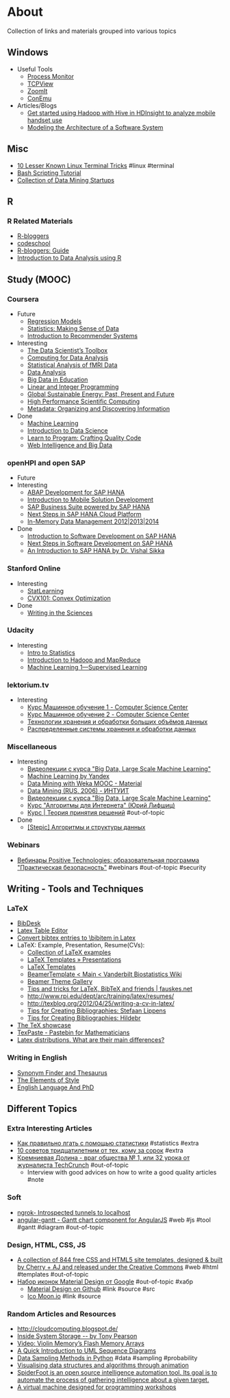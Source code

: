 # About

Collection of links and materials grouped into various topics

## Windows

* Useful Tools
    - [Process Monitor](https://docs.microsoft.com/en-us/sysinternals/downloads/procmon)
    - [TCPView](https://docs.microsoft.com/en-us/sysinternals/downloads/tcpview)
    - [ZoomIt](https://docs.microsoft.com/en-us/sysinternals/downloads/zoomit)
    - [ConEmu](https://conemu.github.io/)
* Articles/Blogs
    - [Get started using Hadoop with Hive in HDInsight to analyze mobile handset use](http://azure.microsoft.com/en-us/documentation/articles/hdinsight-get-started/)
    - [Modeling the Architecture of a Software System](http://msdn.microsoft.com/en-us/library/vstudio/dd490886.aspx)

## Misc

* [10 Lesser Known Linux Terminal Tricks](https://linoxide.com/linux-how-to/lesser-known-linux-terminal-tricks/) #linux #terminal
* [Bash Scripting Tutorial](http://linuxconfig.org/bash-scripting-tutorial)
* [Collection of Data Mining Startups](https://angel.co/data-mining)

## R

### R Related Materials

* [R-bloggers](http://R-bloggers.com/)
* [codeschool](http://tryr.codeschool.com/)
* [R-bloggers: Guide](http://www.r-bloggers.com/the-guerilla-guide-to-r/)
* [Introduction to Data Analysis using R](http://bigdatauniversity.com/bdu-wp/bdu-course/introduction-to-data-analysis-using-r/)

## Study (MOOC)

### Coursera

* Future
    - [Regression Models](https://www.coursera.org/course/regmods)
    - [Statistics: Making Sense of Data](https://class.coursera.org/introstats-001/lecture)
    - [Introduction to Recommender Systems](https://class.coursera.org/recsys-001/class)
* Interesting
    - [The Data Scientist’s Toolbox](https://class.coursera.org/datascitoolbox-002)
    - [Computing for Data Analysis](https://class.coursera.org/compdata-003/class)
    - [Statistical Analysis of fMRI Data](https://class.coursera.org/fmri-001)
    - [Data Analysis](https://class.coursera.org/dataanalysis-002/class/index)
    - [Big Data in Education](https://class.coursera.org/bigdata-edu-001/class/index)
    - [Linear and Integer Programming](https://class.coursera.org/linearprogramming-001/class/index)
    - [Global Sustainable Energy: Past, Present and Future](https://class.coursera.org/globalenergy-001/class/index)
    - [High Performance Scientific Computing](https://class.coursera.org/scicomp-001/class/index)
    - [Metadata: Organizing and Discovering Information](https://class.coursera.org/metadata-001/class)
* Done
    - [Machine Learning](https://class.coursera.org/ml-004/class/index)
    - [Introduction to Data Science](https://class.coursera.org/datasci-001/class/index)
    - [Learn to Program: Crafting Quality Code](https://class.coursera.org/programming2-001/class/index)
    - [Web Intelligence and Big Data](https://class.coursera.org/bigdata-002/class/index)

### openHPI and open SAP

* Future
* Interesting
    - [ABAP Development for SAP HANA](https://open.sap.com/courses/a4h1)
    - [Introduction to Mobile Solution Development](https://open.sap.com/courses/3/progress)
    - [SAP Business Suite powered by SAP HANA](https://open.sap.com/courses/12/wiki/week-1-welcome?module_item_id=658)
    - [Next Steps in SAP HANA Cloud Platform](https://open.sap.com/course/hanacloud2#)
    - [In-Memory Data Management 2012|2013|2014](https://openhpi.de/courses/8/wiki/welcome)
* Done
    - [Introduction to Software Development on SAP HANA](https://open.sap.com/course/hana1)
    - [Next Steps in Software Development on SAP HANA](https://open.sap.com/courses/hana2)
    - [An Introduction to SAP HANA by Dr. Vishal Sikka](https://open.sap.com/course/hanaintro1)

### Stanford Online

* Interesting
    - [StatLearning](https://class.stanford.edu/courses/HumanitiesScience/StatLearning/Winter2014/info)
    - [CVX101: Convex Optimization](https://class.stanford.edu/courses/Engineering/CVX101/Winter2014/about)
* Done
    - [Writing in the Sciences](https://class.stanford.edu/courses/Medicine/SciWrite/Fall2013/info)

### Udacity

* Interesting
    - [Intro to Statistics](https://www.udacity.com/course/viewer#!/c-st101/l-48686797)
    - [Introduction to Hadoop and MapReduce](https://www.udacity.com/course/ud617)
    - [Machine Learning 1—Supervised Learning](https://www.udacity.com/course/viewer#!/c-ud675/l-684818868/m-640579193)

### lektorium.tv

* Interesting
    - [Курс Машинное обучение 1 - Computer Science Center](http://compscicenter.ru/program/course/machinelearning2012)
    - [Курс Машинное обучение 2 - Computer Science Center](http://compscicenter.ru/program/course/MachineLearningFall2012)
    - [Технологии хранения и обработки больших объёмов данных](http://www.lektorium.tv/course/?id=22932)
    - [Распределенные системы хранения и обработки данных](http://www.lektorium.tv/course/?id=22928)

### Miscellaneous

* Interesting
    - [Видеолекции с курса "Big Data, Large Scale Machine Learning"](http://igorsubbotin.blogspot.ru/2014/09/video-nyu-course-on-large-scale-machine.html)
    - [Machine Learning  by Yandex](http://shad.yandex.ru/lectures/machine_learning.xml)
    - [Data Mining with Weka MOOC - Material](http://www.cs.waikato.ac.nz/ml/weka/mooc/dataminingwithweka/)
    - [Data Mining (RUS, 2006) - ИНТУИТ](http://www.intuit.ru/studies/courses/6/6/info)
    - [Видеолекции с курса "Big Data, Large Scale Machine Learning"](http://igorsubbotin.blogspot.ru/2014/09/video-nyu-course-on-large-scale-machine.html)
    - [Курс "Алгоритмы для Интернета" (Юрий Лифшиц)](http://yury.name/internet/)
    - [Курс | Теория принятия решений](http://postnauka.ru/courses/28275) #out-of-topic
* Done
    - [[Stepic] Алгоритмы и структуры данных](https://stepic.org/course/%D0%90%D0%BB%D0%B3%D0%BE%D1%80%D0%B8%D1%82%D0%BC%D1%8B-%D0%B8-%D1%81%D1%82%D1%80%D1%83%D0%BA%D1%82%D1%83%D1%80%D1%8B-%D0%B4%D0%B0%D0%BD%D0%BD%D1%8B%D1%85-63/syllabus)

### Webinars

* [Вебинары Positive Technologies: образовательная программа "Практическая безопасность"](http://www.ptsecurity.ru/lab/webinars/#) #webinars #out-of-topic #security

## Writing - Tools and Techniques

### LaTeX

* [BibDesk](http://bibdesk.sourceforge.net/)
* [Latex Table Editor](http://truben.no/latex/table/)
* [Convert bibtex entries to \bibitem in Latex](http://fundamentalthinking.blogspot.de/2009/12/convert-bibtex-entries-to-bibitem-in.html)
* LaTeX: Example, Presentation, Resume(CVs):
    - [Collection of LaTeX examples](http://www.tug.org/texshowcase/)
    - [LaTeX Templates » Presentations](http://www.latextemplates.com/cat/presentations)
    - [LaTeX Templates](http://www.latextemplates.com/)
    - [BeamerTemplate < Main < Vanderbilt Biostatistics Wiki](http://biostat.mc.vanderbilt.edu/wiki/Main/BeamerTemplate)
    - [Beamer Theme Gallery](http://deic.uab.es/~iblanes/beamer_gallery/index.html)
    - [Tips and tricks for LaTeX, BibTeX and friends | fauskes.net](http://www.fauskes.net/nb/latextips/)
    - http://www.rpi.edu/dept/arc/training/latex/resumes/
    - http://texblog.org/2012/04/25/writing-a-cv-in-latex/
    - [Tips for Creating Bibliographies: Stefaan Lippens](http://stefaanlippens.net/bibentry)
    - [Tips for Creating Bibliographies: Hildebr](http://www.math.uiuc.edu/~hildebr/tex/bibliographies.html)
* [The TeX showcase](http://www.tug.org/texshowcase/)
* [TexPaste - Pastebin for Mathematicians](http://www.texpaste.com/)
* [Latex distributions. What are their main differences?](http://tex.stackexchange.com/questions/239199/latex-distributions-what-are-their-main-differences)

### Writing in English

* [Synonym Finder and Thesaurus](http://www.synonym.com/synonyms/)
* [The Elements of Style](http://en.wikipedia.org/wiki/The_Elements_of_Style)
* [English Language And PhD](http://vdmitriyev.github.io/blog/english-language-and-phd.html)

## Different Topics

### Extra Interesting Articles

* [Как правильно лгать с помощью статистики](http://habrahabr.ru/post/217545/) #statistics #extra
* [10 советов тридцатилетним от тех, кому за сорок](http://lifehacker.ru/2014/03/30/10-lessons-for-30/) #extra
* [Кремниевая Долина - враг общества № 1, или 32 урока от журналиста TechCrunch](http://yvision.kz/post/426586) #out-of-topic
    - Interview with good advices on how to write a good quality articles #note

### Soft

* [ngrok- Introspected tunnels to localhost](https://ngrok.com/)
* [angular-gantt - Gantt chart component for AngularJS](https://www.angular-gantt.com/demo/) #web #js #tool #gantt #diagram #out-of-topic

### Design, HTML, CSS, JS

* [A collection of 844 free CSS and HTML5 site templates, designed & built by Cherry + AJ and released under the Creative Commons](http://templated.co/) #web #html #templates #out-of-topic
* [Набор иконок Material Design от Google](http://habrahabr.ru/post/241117/) #out-of-topic #хабр
    - [Material Design on Github](https://github.com/google/material-design-icons) #link #source #src
    - [Ico Moon.io](https://icomoon.io/app/#/select) #link #source

### Random Articles and Resources

* http://cloudcomputing.blogspot.de/
* [Inside System Storage -- by Tony Pearson](https://www.ibm.com/developerworks/mydeveloperworks/blogs/InsideSystemStorage/?lang=en)
* [Video: Violin Memory’s Flash Memory Arrays](http://www.datacenterknowledge.com/archives/2012/12/12/video-violin-memorys-flash-memory-arrays/)
* [A Quick Introduction to UML Sequence Diagrams](http://www.tracemodeler.com/articles/a_quick_introduction_to_uml_sequence_diagrams/)
* [Data Sampling Methods in Python](https://github.com/aosabook/500lines/tree/master/sampler) #data #sampling #probability
* [Visualising data structures and algorithms through animation](http://visualgo.net/)
* [SpiderFoot is an open source intelligence automation tool. Its goal is to automate the process of gathering intelligence about a given target.](http://www.spiderfoot.net/info/)
* [A virtual machine designed for programming workshops](https://github.com/jpadilla/juicebox)
